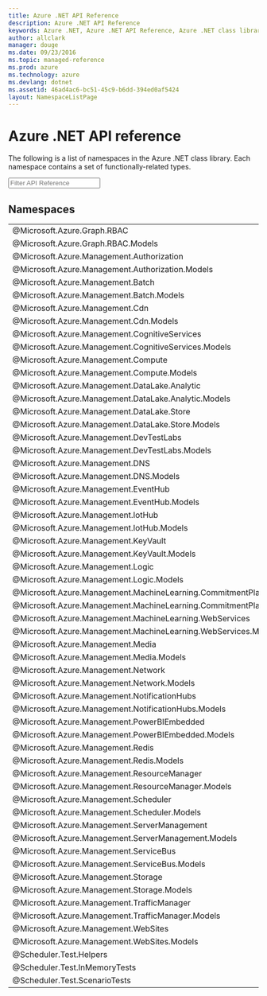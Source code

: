 ```yaml
---
title: Azure .NET API Reference 
description: Azure .NET API Reference 
keywords: Azure .NET, Azure .NET API Reference, Azure .NET class library
author: allclark
manager: douge
ms.date: 09/23/2016
ms.topic: managed-reference
ms.prod: azure
ms.technology: azure
ms.devlang: dotnet
ms.assetid: 46ad4ac6-bc51-45c9-b6dd-394ed0af5424
layout: NamespaceListPage
---
```


# Azure .NET API reference

The following is a list of namespaces in the Azure .NET class library. Each namespace contains a set of functionally-related types.

<form class="apiFilter"><input type="search" placeholder="Filter API Reference"></form>

## Namespaces

<table class="nameValue">
<tr>
   <td>@Microsoft.Azure.Graph.RBAC </td>
   <td></td>
</tr>
<tr>
   <td>@Microsoft.Azure.Graph.RBAC.Models </td>
   <td></td>
</tr>
<tr>
   <td>@Microsoft.Azure.Management.Authorization </td>
   <td></td>
</tr>
<tr>
   <td>@Microsoft.Azure.Management.Authorization.Models </td>
   <td>
    </td>
</tr>
<tr>
   <td>@Microsoft.Azure.Management.Batch </td>
   <td>
    </td>
</tr>
<tr>
   <td>@Microsoft.Azure.Management.Batch.Models </td>
   <td>
    </td>
</tr>
<tr>
   <td>@Microsoft.Azure.Management.Cdn </td>
   <td>
    </td>
</tr>
<tr>
   <td>@Microsoft.Azure.Management.Cdn.Models </td>
   <td>
    </td>
</tr>
<tr>
   <td>@Microsoft.Azure.Management.CognitiveServices </td>
   <td>
    </td>
</tr>
<tr>
   <td>@Microsoft.Azure.Management.CognitiveServices.Models </td>
   <td>
    </td>
</tr>
<tr>
   <td>@Microsoft.Azure.Management.Compute </td>
   <td>
    </td>
</tr>
<tr>
   <td>@Microsoft.Azure.Management.Compute.Models </td>
   <td>
    </td>
</tr>
<tr>
   <td>@Microsoft.Azure.Management.DataLake.Analytic </td>
   <td>
    </td>
</tr>
<tr>
   <td>@Microsoft.Azure.Management.DataLake.Analytic.Models </td>
   <td>
    </td>
</tr>
<tr>
   <td>@Microsoft.Azure.Management.DataLake.Store </td>
   <td>
    </td>
</tr>
<tr>
   <td>@Microsoft.Azure.Management.DataLake.Store.Models </td>
   <td>
    </td>
</tr>
<tr>
   <td>@Microsoft.Azure.Management.DevTestLabs </td>
   <td>
    </td>
</tr>
<tr>
   <td>@Microsoft.Azure.Management.DevTestLabs.Models </td>
   <td>
    </td>
</tr>
<tr>
   <td>@Microsoft.Azure.Management.DNS </td>
   <td>
    </td>
</tr>
<tr>
   <td>@Microsoft.Azure.Management.DNS.Models </td>
   <td>
    </td>
</tr>
<tr>
   <td>@Microsoft.Azure.Management.EventHub </td>
   <td>
    </td>
</tr>
<tr>
   <td>@Microsoft.Azure.Management.EventHub.Models </td>
   <td>
    </td>
</tr>
<tr>
   <td>@Microsoft.Azure.Management.IotHub </td>
   <td>
    </td>
</tr>
<tr>
   <td>@Microsoft.Azure.Management.IotHub.Models </td>
   <td>
    </td>
</tr>
<tr>
   <td>@Microsoft.Azure.Management.KeyVault </td>
   <td>
    </td>
</tr>
<tr>
   <td>@Microsoft.Azure.Management.KeyVault.Models </td>
   <td>
    </td>
</tr>
<tr>
   <td>@Microsoft.Azure.Management.Logic </td>
   <td>
    </td>
</tr>
<tr>
   <td>@Microsoft.Azure.Management.Logic.Models </td>
   <td>
    </td>
</tr>
<tr>
   <td>@Microsoft.Azure.Management.MachineLearning.CommitmentPlans </td>
   <td>
    </td>
</tr>
<tr>
   <td>@Microsoft.Azure.Management.MachineLearning.CommitmentPlans.Models </td>
   <td>
    </td>
</tr>
<tr>
   <td>@Microsoft.Azure.Management.MachineLearning.WebServices </td>
   <td>
    </td>
</tr>
<tr>
   <td>@Microsoft.Azure.Management.MachineLearning.WebServices.Models </td>
   <td>
    </td>
</tr>
<tr>
   <td>@Microsoft.Azure.Management.Media </td>
   <td>
    </td>
</tr>
<tr>
   <td>@Microsoft.Azure.Management.Media.Models </td>
   <td>
    </td>
</tr>
<tr>
   <td>@Microsoft.Azure.Management.Network </td>
   <td>
    </td>
</tr>
<tr>
   <td>@Microsoft.Azure.Management.Network.Models </td>
   <td>
    </td>
</tr>
<tr>
   <td>@Microsoft.Azure.Management.NotificationHubs </td>
   <td>
    </td>
</tr>
<tr>
   <td>@Microsoft.Azure.Management.NotificationHubs.Models </td>
   <td>
    </td>
</tr>
<tr>
   <td>@Microsoft.Azure.Management.PowerBIEmbedded </td>
   <td>
    </td>
</tr>
<tr>
   <td>@Microsoft.Azure.Management.PowerBIEmbedded.Models </td>
   <td>
    </td>
</tr>
<tr>
   <td>@Microsoft.Azure.Management.Redis </td>
   <td>
    </td>
</tr>
<tr>
   <td>@Microsoft.Azure.Management.Redis.Models </td>
   <td>
    </td>
</tr>
<tr>
   <td>@Microsoft.Azure.Management.ResourceManager </td>
   <td>
    </td>
</tr>
<tr>
   <td>@Microsoft.Azure.Management.ResourceManager.Models </td>
   <td>
    </td>
</tr>
<tr>
   <td>@Microsoft.Azure.Management.Scheduler </td>
   <td>
    </td>
</tr>
<tr>
   <td>@Microsoft.Azure.Management.Scheduler.Models </td>
   <td>
    </td>
</tr>
<tr>
   <td>@Microsoft.Azure.Management.ServerManagement </td>
   <td>
    </td>
</tr>
<tr>
   <td>@Microsoft.Azure.Management.ServerManagement.Models </td>
   <td>
    </td>
</tr>
<tr>
   <td>@Microsoft.Azure.Management.ServiceBus </td>
   <td>
    </td>
</tr>
<tr>
   <td>@Microsoft.Azure.Management.ServiceBus.Models </td>
   <td>
    </td>
</tr>
<tr>
   <td>@Microsoft.Azure.Management.Storage </td>
   <td>
    </td>
</tr>
<tr>
   <td>@Microsoft.Azure.Management.Storage.Models </td>
   <td>
    </td>
</tr>
<tr>
   <td>@Microsoft.Azure.Management.TrafficManager </td>
   <td>
    </td>
</tr>
<tr>
   <td>@Microsoft.Azure.Management.TrafficManager.Models </td>
   <td>
    </td>
</tr>
<tr>
   <td>@Microsoft.Azure.Management.WebSites </td>
   <td>
    </td>
</tr>
<tr>
   <td>@Microsoft.Azure.Management.WebSites.Models </td>
   <td>
    </td>
</tr>
<tr>
   <td>@Scheduler.Test.Helpers </td>
   <td>
    </td>
</tr>
<tr>
   <td>@Scheduler.Test.InMemoryTests </td>
   <td>
    </td>
</tr>
<tr>
   <td>@Scheduler.Test.ScenarioTests </td>
   <td>
    </td>
</tr>
</table>